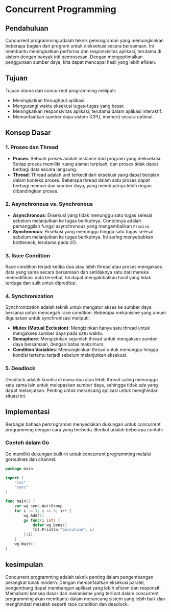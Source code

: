 # Concurrent Programming

## Pendahuluan
Concurrent programming adalah teknik pemrograman yang memungkinkan beberapa bagian dari program untuk dieksekusi secara bersamaan. Ini membantu meningkatkan performa dan responsivitas aplikasi, terutama di sistem dengan banyak inti pemrosesan. Dengan mengoptimalkan penggunaan sumber daya, kita dapat mencapai hasil yang lebih efisien.

## Tujuan
Tujuan utama dari concurrent programming meliputi:
- Meningkatkan throughput aplikasi.
- Mengurangi waktu eksekusi tugas-tugas yang besar.
- Meningkatkan responsivitas aplikasi, terutama dalam aplikasi interaktif.
- Memanfaatkan sumber daya sistem (CPU, memori) secara optimal.

## Konsep Dasar

### 1. Proses dan Thread
- **Proses**: Sebuah proses adalah instance dari program yang dieksekusi. Setiap proses memiliki ruang alamat terpisah, dan proses tidak dapat berbagi data secara langsung.
- **Thread**: Thread adalah unit terkecil dari eksekusi yang dapat berjalan dalam konteks proses. Beberapa thread dalam satu proses dapat berbagi memori dan sumber daya, yang membuatnya lebih ringan dibandingkan proses.

### 2. Asynchronous vs. Synchronous
- **Asynchronous**: Eksekusi yang tidak menunggu satu tugas selesai sebelum melanjutkan ke tugas berikutnya. Contohnya adalah pemanggilan fungsi asynchronous yang mengembalikan `Promise`.
- **Synchronous**: Eksekusi yang menunggu hingga satu tugas selesai sebelum melanjutkan ke tugas berikutnya. Ini sering menyebabkan bottleneck, terutama pada I/O.

### 3. Race Condition
Race condition terjadi ketika dua atau lebih thread atau proses mengakses data yang sama secara bersamaan dan setidaknya satu dari mereka memodifikasi data tersebut. Ini dapat mengakibatkan hasil yang tidak terduga dan sulit untuk diprediksi.

### 4. Synchronization
Synchronization adalah teknik untuk mengatur akses ke sumber daya bersama untuk mencegah race condition. Beberapa mekanisme yang umum digunakan untuk synchronisasi meliputi:
- **Mutex (Mutual Exclusion)**: Mengizinkan hanya satu thread untuk mengakses sumber daya pada satu waktu.
- **Semaphore**: Mengizinkan sejumlah thread untuk mengakses sumber daya bersamaan, dengan batas maksimum.
- **Condition Variables**: Memungkinkan thread untuk menunggu hingga kondisi tertentu terjadi sebelum melanjutkan eksekusi.

### 5. Deadlock
Deadlock adalah kondisi di mana dua atau lebih thread saling menunggu satu sama lain untuk melepaskan sumber daya, sehingga tidak ada yang dapat melanjutkan. Penting untuk merancang aplikasi untuk menghindari situasi ini.

## Implementasi
Berbagai bahasa pemrograman menyediakan dukungan untuk concurrent programming dengan cara yang berbeda. Berikut adalah beberapa contoh:

### Contoh dalam Go
Go memiliki dukungan built-in untuk concurrent programming melalui goroutines dan channel.

```go
package main

import (
    "fmt"
    "sync"
)

func main() {
    var wg sync.WaitGroup
    for i := 1; i <= 5; i++ {
        wg.Add(1)
        go func(i int) {
            defer wg.Done()
            fmt.Println("Goroutine", i)
        }(i)
    }
    wg.Wait()
}
```

## kesimpulan
Concurrent programming adalah teknik penting dalam pengembangan perangkat lunak modern. Dengan memanfaatkan eksekusi paralel, pengembang dapat membangun aplikasi yang lebih efisien dan responsif. Memahami konsep dasar dan mekanisme yang terlibat dalam concurrent programming akan membantu dalam merancang sistem yang lebih baik dan menghindari masalah seperti race condition dan deadlock.